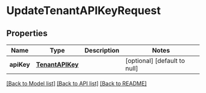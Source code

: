 # UpdateTenantAPIKeyRequest
## Properties

| Name | Type | Description | Notes |
|------------ | ------------- | ------------- | -------------|
| **apiKey** | [**TenantAPIKey**](TenantAPIKey.md) |  | [optional] [default to null] |

[[Back to Model list]](../README.md#documentation-for-models) [[Back to API list]](../README.md#documentation-for-api-endpoints) [[Back to README]](../README.md)

